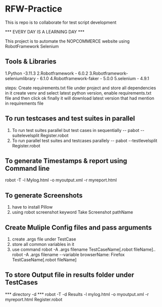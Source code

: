 # RFW-Practice
This is repo is to collaborate for test script development

*** EVERY DAY IS A LEARNING DAY ***

 This project is to automate the NOPCOMMERCE website using RobotFramework Selenium
 
 Tools & Libraries
 -----------------
 1.Python -3.11.3
 2.Robotframework - 6.0.2
 3.Robotframework-seleniumlibrary - 6.1.0
 4.Robotframework-faker - 5.0.0
 5.selenium - 4.9.1
 
 steps:
 Create requirements.txt file under project and store all dependencies in it
 create venv and select latest python version, enable requirements.txt file and then click ok
 finally it will download latest version that had mention in requirements file
 
 To run testcases and test suites in parallel
 ---------------------------------------------
 1. To run test suites parallel but test cases in sequentially --
     pabot --suitelevelsplit Register.robot
 2. To run parallel test suites and testcases parallely --
     pabot --testlevelsplit Register.robot
     
To generate Timestamps & report using Command line
---------------------------------------------------
   robot -T -l Mylog.html -o myoutput.xml -r myreport.html
   
To generate Screenshots
-----------------------
1. have to install Pillow 
2. using robot screenshot keyword 
   Take Screenshot  pathName
   
Create Muliple Config files and pass arguments 
---------------------------------------------
1. create .args file under TestCase
2. store all common variables in it
3. use command 
    robot -A .args filename TestCaseName[.robot fileName]..
    robot -A .args filename  --variable browserName: Firefox TestCaseName[.robot fileName]
    
 To store Output file in results folder under TestCases
 ------------------------------------------------------
 *** directory -d ***
 robot -T -d Results -l mylog.html -o myoutput.xml -r myreport.html Register.robot

    
   
   
   

 
     
     
     
     
